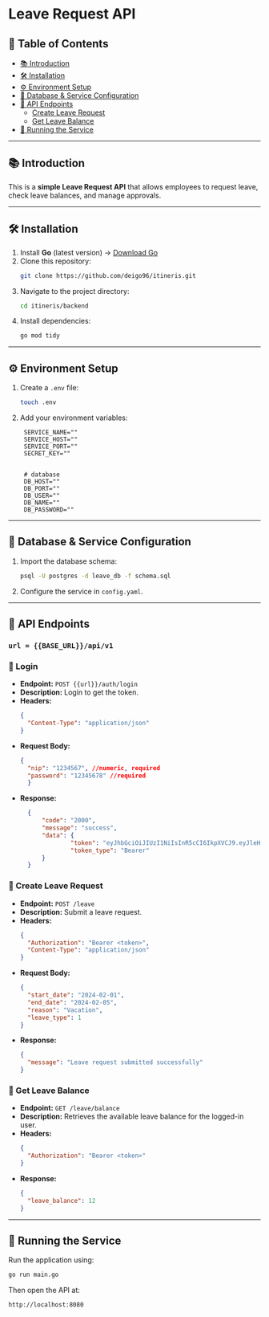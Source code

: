 # Leave Request API

## 📌 Table of Contents
- [📚 Introduction](#introduction)
- [🛠️ Installation](#installation)
- [⚙️ Environment Setup](#environment-setup)
- [📂 Database & Service Configuration](#database--service-configuration)
- [📝 API Endpoints](#api-endpoints)
  - [Create Leave Request](#create-leave-request)
  - [Get Leave Balance](#get-leave-balance)
- [🚀 Running the Service](#running-the-service)

---

## 📚 Introduction
This is a **simple Leave Request API** that allows employees to request leave, check leave balances, and manage approvals.

---

## 🛠️ Installation
1. Install **Go** (latest version) → [Download Go](https://go.dev/doc/install)
2. Clone this repository:
   ```sh
   git clone https://github.com/deigo96/itineris.git
   ```
3. Navigate to the project directory:
   ```sh
   cd itineris/backend
   ```
4. Install dependencies:
   ```sh
   go mod tidy
   ```

---

## ⚙️ Environment Setup
1. Create a `.env` file:
   ```sh
   touch .env
   ```
2. Add your environment variables:
   ```env
    SERVICE_NAME=""
    SERVICE_HOST=""
    SERVICE_PORT=""
    SECRET_KEY=""


    # database
    DB_HOST=""
    DB_PORT=""
    DB_USER=""
    DB_NAME=""
    DB_PASSWORD=""
   ```

---

## 📂 Database & Service Configuration
1. Import the database schema:
   ```sh
   psql -U postgres -d leave_db -f schema.sql
   ```
2. Configure the service in `config.yaml`.

---

## 📝 API Endpoints

### `url = {{BASE_URL}}/api/v1`

### 📌 Login
- **Endpoint:** `POST {{url}}/auth/login`
- **Description:** Login to get the token.
- **Headers:**
  ```json
  {
    "Content-Type": "application/json"
  }
  ```
- **Request Body:**
  ```json
  {
    "nip": "1234567", //numeric, required
    "password": "12345678" //required
	}
  ```
- **Response:**
  ```json
	{
		"code": "2000",
		"message": "success",
		"data": {
				"token": "eyJhbGciOiJIUzI1NiIsInR5cCI6IkpXVCJ9.eyJleHAiOjE3NDA3NTc1NTMsImlkIjoyLCJuaXAiOiIxMjM0NTY3Iiwicm9sZSI6IlN0YWZmIn0.17lfvpQ1p-nCG_LRfCBclI8sNJ5DAMsafB7RwrwVuyM",
				"token_type": "Bearer"
		}
	}
  ```

### 📌 Create Leave Request
- **Endpoint:** `POST /leave`
- **Description:** Submit a leave request.
- **Headers:**
  ```json
  {
    "Authorization": "Bearer <token>",
    "Content-Type": "application/json"
  }
  ```
- **Request Body:**
  ```json
  {
    "start_date": "2024-02-01",
    "end_date": "2024-02-05",
    "reason": "Vacation",
    "leave_type": 1
  }
  ```
- **Response:**
  ```json
  {
    "message": "Leave request submitted successfully"
  }
  ```

### 📌 Get Leave Balance
- **Endpoint:** `GET /leave/balance`
- **Description:** Retrieves the available leave balance for the logged-in user.
- **Headers:**
  ```json
  {
    "Authorization": "Bearer <token>"
  }
  ```
- **Response:**
  ```json
  {
    "leave_balance": 12
  }
  ```

---

## 🚀 Running the Service
Run the application using:
```sh
go run main.go
```
Then open the API at:
```
http://localhost:8080
```

